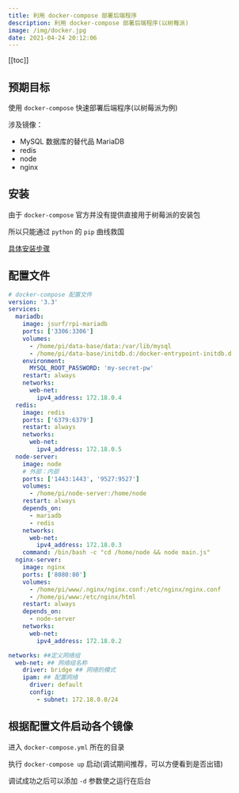 ```yaml
---
title: 利用 docker-compose 部署后端程序
description: 利用 docker-compose 部署后端程序(以树莓派)
image: /img/docker.jpg
date: 2021-04-24 20:12:06
---
```


[[toc]]

## 预期目标

使用 `docker-compose` 快速部署后端程序(以树莓派为例)

涉及镜像：
  - MySQL 数据库的替代品 MariaDB
  - redis
  - node
  - nginx

## 安装

由于 `docker-compose` 官方并没有提供直接用于树莓派的安装包

所以只能通过 `python` 的 `pip` 曲线救国

[具体安装步骤](https://www.cnblogs.com/kasnti/p/11833778.html#%E5%AE%89%E8%A3%85docker-compose)

## 配置文件

```yaml
# docker-compose 配置文件
version: '3.3'
services:
  mariadb:
    image: jsurf/rpi-mariadb
    ports: ['3306:3306']
    volumes: 
      - /home/pi/data-base/data:/var/lib/mysql
      - /home/pi/data-base/initdb.d:/docker-entrypoint-initdb.d
    environment: 
      MYSQL_ROOT_PASSWORD: 'my-secret-pw'
    restart: always
    networks:
      web-net:
        ipv4_address: 172.18.0.4
  redis:
    image: redis
    ports: ['6379:6379']
    restart: always
    networks:
      web-net:
        ipv4_address: 172.18.0.5
  node-server:
    image: node
    # 外部：内部
    ports: ['1443:1443', '9527:9527']
    volumes: 
      - /home/pi/node-server:/home/node
    restart: always
    depends_on: 
      - mariadb
      - redis
    networks:
      web-net:
        ipv4_address: 172.18.0.3
    command: /bin/bash -c "cd /home/node && node main.js"
  nginx-server:
    image: nginx
    ports: ['8080:80']
    volumes:
      - /home/pi/www/.nginx/nginx.conf:/etc/nginx/nginx.conf
      - /home/pi/www:/etc/nginx/html
    restart: always
    depends_on: 
      - node-server
    networks:
      web-net:
        ipv4_address: 172.18.0.2

networks: ##定义网络组
  web-net: ## 网络组名称
    driver: bridge ## 网络的模式
    ipam: ## 配置网络
      driver: default
      config:
        - subnet: 172.18.0.0/24
```

## 根据配置文件启动各个镜像

进入 `docker-compose.yml` 所在的目录

执行 `docker-compose up` 启动(调试期间推荐，可以方便看到是否出错)

调试成功之后可以添加 `-d` 参数使之运行在后台